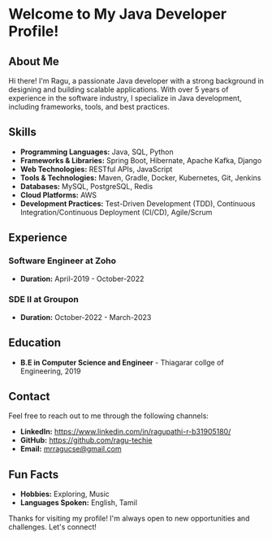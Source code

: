 # Welcome to My Java Developer Profile!

## About Me

Hi there! I'm Ragu, a passionate Java developer with a strong background in designing and building scalable applications. With over 5 years of experience in the software industry, I specialize in Java development, including frameworks, tools, and best practices.

## Skills

- **Programming Languages:** Java, SQL, Python
- **Frameworks & Libraries:** Spring Boot, Hibernate, Apache Kafka, Django
- **Web Technologies:** RESTful APIs, JavaScript
- **Tools & Technologies:** Maven, Gradle, Docker, Kubernetes, Git, Jenkins
- **Databases:** MySQL, PostgreSQL, Redis
- **Cloud Platforms:** AWS
- **Development Practices:** Test-Driven Development (TDD), Continuous Integration/Continuous Deployment (CI/CD), Agile/Scrum


## Experience

### Software Engineer at Zoho
- **Duration:** April-2019 - October-2022

### SDE II at Groupon
- **Duration:** October-2022 - March-2023


## Education
- **B.E in Computer Science and Engineer** - Thiagarar collge of Engineering, 2019

## Contact

Feel free to reach out to me through the following channels:
- **LinkedIn:** https://www.linkedin.com/in/ragupathi-r-b31905180/
- **GitHub:** https://github.com/ragu-techie
- **Email:** mrragucse@gmail.com

## Fun Facts

- **Hobbies:** Exploring, Music
- **Languages Spoken:** English, Tamil

Thanks for visiting my profile! I'm always open to new opportunities and challenges. Let's connect!
